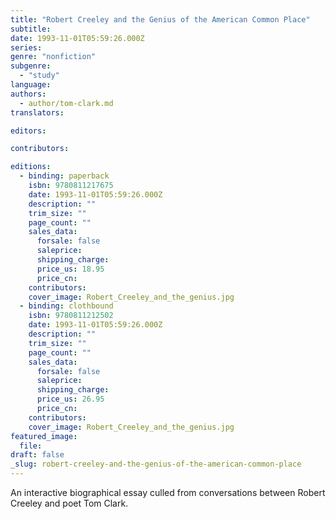 ```yaml
---
title: "Robert Creeley and the Genius of the American Common Place"
subtitle:
date: 1993-11-01T05:59:26.000Z
series:
genre: "nonfiction"
subgenre:
  - "study"
language:
authors:
  - author/tom-clark.md
translators:

editors:

contributors:

editions:
  - binding: paperback
    isbn: 9780811217675
    date: 1993-11-01T05:59:26.000Z
    description: ""
    trim_size: ""
    page_count: ""
    sales_data:
      forsale: false
      saleprice:
      shipping_charge:
      price_us: 18.95
      price_cn:
    contributors:
    cover_image: Robert_Creeley_and_the_genius.jpg
  - binding: clothbound
    isbn: 9780811212502
    date: 1993-11-01T05:59:26.000Z
    description: ""
    trim_size: ""
    page_count: ""
    sales_data:
      forsale: false
      saleprice:
      shipping_charge:
      price_us: 26.95
      price_cn:
    contributors:
    cover_image: Robert_Creeley_and_the_genius.jpg
featured_image:
  file:
draft: false
_slug: robert-creeley-and-the-genius-of-the-american-common-place
---
```


An interactive biographical essay culled from conversations between Robert Creeley and poet Tom Clark.

